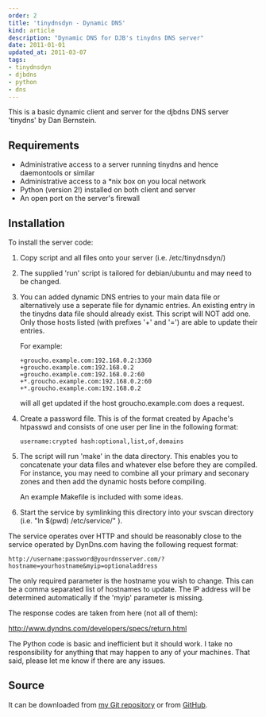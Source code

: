```yaml
---
order: 2
title: 'tinydnsdyn - Dynamic DNS'
kind: article
description: "Dynamic DNS for DJB's tinydns DNS server"
date: 2011-01-01
updated_at: 2011-03-07
tags:
- tinydnsdyn
- djbdns
- python
- dns
---
```


This is a basic dynamic client and server for the djbdns DNS 
server 'tinydns' by Dan Bernstein.

## Requirements

* Administrative access to a server running tinydns and hence
  daemontools or similar
* Administrative access to a \*nix box on you local network
* Python (version 2!) installed on both client and server
* An open port on the server's firewall

## Installation

To install the server code:

1. Copy script and all files onto your server (i.e. /etc/tinydnsdyn/)

2. The supplied 'run' script is tailored for debian/ubuntu and may need to be
   changed.

3. You can added dynamic DNS entries to your main data file or alternatively use
   a seperate file for dynamic entries. An existing entry in the tinydns data
   file should already exist. This script will NOT add one. Only those hosts
   listed (with prefixes '+' and '=') are able to update their entries.

   For example:

       +groucho.example.com:192.168.0.2:3360
       +groucho.example.com:192.168.0.2
       =groucho.example.com:192.168.0.2:60
       +*.groucho.example.com:192.168.0.2:60
       +*.groucho.example.com:192.168.0.2

   will all get updated if the host groucho.example.com does a request.

4. Create a password file. This is of the format created by Apache's htpasswd
   and consists of one user per line in the following format:

       username:crypted hash:optional,list,of,domains

5. The script will run 'make' in the data directory. This enables you to
   concatenate your data files and whatever else before they are compiled. For
   instance, you may need to combine all your primary and seconary zones and
   then add the dynamic hosts before compiling.

   An example Makefile is included with some ideas.

6. Start the service by symlinking this directory into your svscan directory
   (i.e. "ln $(pwd) /etc/service/" ).


The service operates over HTTP and should be reasonably close to the service
operated by DynDns.com having the following request format:

    http://username:password@yourdnsserver.com/?hostname=yourhostname&myip=optionaladdress

The only required parameter is the hostname you wish to change. This can be a
comma separated list of hostnames to update. The IP address will be determined
automatically if the 'myip' parameter is missing.

The response codes are taken from here (not all of them):

<http://www.dyndns.com/developers/specs/return.html>

The Python code is basic and inefficient but it should work. I take no
responsibility for anything that may happen to any of your machines.
That said, please let me know if there are any issues.

## Source

It can be downloaded from [my Git
repository](http://git.seconddrawer.com.au/tinydnsdyn/) or from
[GitHub](https://github.com/felix/tinydnsdyn).
